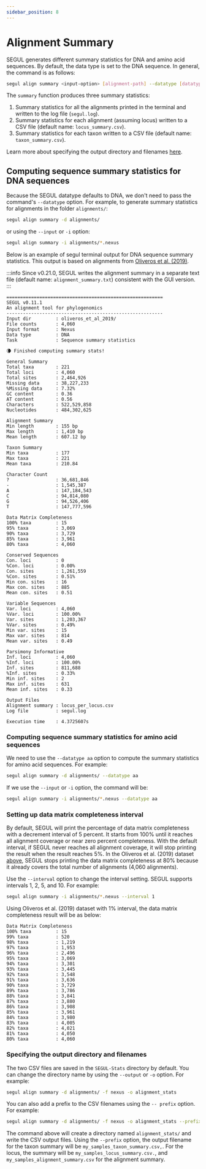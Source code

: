 ```yaml
---
sidebar_position: 8
---
```


# Alignment Summary

SEGUL generates different summary statistics for DNA and amino acid sequences. By default, the data type is set to the DNA sequence. In general, the command is as follows:

```Bash
segul align summary <input-option> [alignment-path] --datatype [datatype]
```

The `summary` function produces three summary statistics:

1. Summary statistics for all the alignments printed in the terminal and written to the log file (`segul.log`).
2. Summary statistics for each alignment (assuming locus) written to a CSV file (default name: `locus_summary.csv`).
3. Summary statistics for each taxon written to a CSV file (default name: `taxon_summary.csv`).

Learn more about specifying the output directory and filenames [here](./align-summary#specifying-the-output-directory-and-filenames).

## Computing sequence summary statistics for DNA sequences

Because the SEGUL datatype defaults to DNA, we don't need to pass the command's `--datatype` option. For example, to generate summary statistics for alignments in the folder `alignments/`:

```Bash
segul align summary -d alignments/
```

or using the `--input` or `-i` option:

```Bash
segul align summary -i alignments/*.nexus
```

Below is an example of segul terminal output for DNA sequence summary statistics. This output is based on alignments from [Oliveros et al. (2019)](https://www.pnas.org/content/116/16/7916.short).

:::info
Since v0.21.0, SEGUL writes the alignment summary in a separate text file (default name: `alignment_summary.txt`) consistent with the GUI version.
:::

```Text
=========================================================
SEGUL v0.11.1
An alignment tool for phylogenomics
---------------------------------------------------------
Input dir         : oliveros_et_al_2019/
File counts       : 4,060
Input format      : Nexus
Data type         : DNA
Task              : Sequence summary statistics

🌘 Finished computing summary stats!

General Summary
Total taxa        : 221
Total loci        : 4,060
Total sites       : 2,464,926
Missing data      : 38,227,233
%Missing data     : 7.32%
GC content        : 0.36
AT content        : 0.56
Characters        : 522,529,858
Nucleotides       : 484,302,625

Alignment Summary
Min length        : 155 bp
Max length        : 1,410 bp
Mean length       : 607.12 bp

Taxon Summary
Min taxa          : 177
Max taxa          : 221
Mean taxa         : 210.84

Character Count
?                 : 36,681,846
-                 : 1,545,387
A                 : 147,184,543
C                 : 94,814,080
G                 : 94,526,406
T                 : 147,777,596

Data Matrix Completeness
100% taxa         : 15
95% taxa          : 3,069
90% taxa          : 3,729
85% taxa          : 3,961
80% taxa          : 4,060

Conserved Sequences
Con. loci         : 0
%Con. loci        : 0.00%
Con. sites        : 1,261,559
%Con. sites       : 0.51%
Min con. sites    : 16
Max con. sites    : 885
Mean con. sites   : 0.51

Variable Sequences
Var. loci         : 4,060
%Var. loci        : 100.00%
Var. sites        : 1,203,367
%Var. sites       : 0.49%
Min var. sites    : 15
Max var. sites    : 814
Mean var. sites   : 0.49

Parsimony Informative
Inf. loci         : 4,060
%Inf. loci        : 100.00%
Inf. sites        : 811,688
%Inf. sites       : 0.33%
Min inf. sites    : 2
Max inf. sites    : 631
Mean inf. sites   : 0.33

Output Files
Alignment summary : locus_per_locus.csv
Log file          : segul.log

Execution time    : 4.3725607s
```

### Computing sequence summary statistics for amino acid sequences

We need to use the `--datatype aa` option to compute the summary statistics for amino acid sequences. For example:

```Bash
segul align summary -d alignments/ --datatype aa
```

If we use the `--input` or `-i` option, the command will be:

```Bash
segul align summary -i alignments/*.nexus --datatype aa
```

### Setting up data matrix completeness interval

By default, SEGUL will print the percentage of data matrix completeness with a decrement interval of 5 percent. It starts from 100% until it reaches all alignment coverage or near zero percent completeness. With the default interval, if SEGUL never reaches all alignment coverage, it will stop printing the result when the result reaches 5%. In the Oliveros et al. (2019) dataset [above](./align-summary#computing-sequence-summary-statistics-for-dna-sequences), SEGUL stops printing the data matrix completeness at 80% because it already covers the total number of alignments (4,060 alignments).

Use the `--interval` option to change the interval setting. SEGUL supports intervals 1, 2, 5, and 10. For example:

```Bash
segul align summary -i alignments/*.nexus --interval 1
```

Using Oliveros et al. (2019) dataset with 1% interval, the data matrix completeness result will be as below:

```Text
Data Matrix Completeness
100% taxa         : 15
99% taxa          : 520
98% taxa          : 1,219
97% taxa          : 1,953
96% taxa          : 2,496
95% taxa          : 3,069
94% taxa          : 3,301
93% taxa          : 3,445
92% taxa          : 3,548
91% taxa          : 3,636
90% taxa          : 3,729
89% taxa          : 3,786
88% taxa          : 3,841
87% taxa          : 3,880
86% taxa          : 3,908
85% taxa          : 3,961
84% taxa          : 3,980
83% taxa          : 4,005
82% taxa          : 4,021
81% taxa          : 4,050
80% taxa          : 4,060
```

### Specifying the output directory and filenames

The two CSV files are saved in the `SEGUL-Stats` directory by default. You can change the directory name by using the `--output` or `-o` option. For example:

```Bash
segul align summary -d alignments/ -f nexus -o alignment_stats
```

You can also add a prefix to the CSV filenames using the `-- prefix` option. For example:

```Bash
segul align summary -d alignments/ -f nexus -o alignment_stats --prefix my_samples
```

The command above will create a directory named `alignment_stats/` and write the CSV output files. Using the `--prefix` option, the output filename for the taxon summary will be `my_samples_taxon_summary.csv,`. For the locus, the summary will be `my_samples_locus_summary.csv.`,  and `my_samples_alignment_summary.csv` for the alignment summary.

